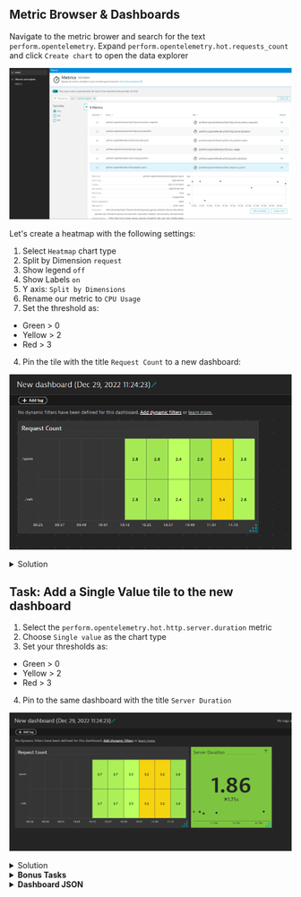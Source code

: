 ## Metric Browser & Dashboards

Navigate to the metric brower and search for the text `perform.opentelemetry`. Expand `perform.opentelemetry.hot.requests_count` and click `Create chart` to open the data explorer

![Settings](../../../assets/images/03-02-metric_browser.png)

Let's create a heatmap with the following settings:
1. Select `Heatmap` chart type
1. Split by Dimension `request`
1. Show legend `off`
1. Show Labels `on`
1. Y axis: `Split by Dimensions`
1. Rename our metric to `CPU Usage`
1. Set the threshold as:
- Green > 0
- Yellow > 2
- Red > 3
4. Pin the tile with the title `Request Count` to a new dashboard:

![Settings](../../../assets/images/03-02-heatmap.png)

<details>
  <summary>Solution</summary>
  
![Settings](../../../assets/images/03-02-heatmap_solution.png)

</details>

## Task: Add a Single Value tile to the new dashboard

1. Select the `perform.opentelemetry.hot.http.server.duration` metric
1. Choose `Single value` as the chart type
1. Set your thresholds as:
* Green > 0
* Yellow > 2
* Red > 3 
4. Pin to the same dashboard with the title `Server Duration`

![Settings](../../../assets/images/03-02-single_value.png)

<details>
  <summary>Solution</summary>
  
![Settings](../../../assets/images/03-02-singleValue_solution.png)

</details>

<details>
    <summary><b>Bonus Tasks</b></summary>

Add another tile, a Honeycomb, with the metric `perform.opentelemetry.hot.cpu_usage` showing the labels and setting thresholds. Rename the metric to `CPU Usage` and pin this to the dashboard with the title `CPU Usage` and rename the dashboard to `Python App Overview`. 

Your dashboard should look similar to this:

![Settings](../../../assets/images/03-02-dashboard.png)

</details>

<details>
    <summary><b>Dashboard JSON</b></summary>
    
```json
{
  "metadata": {
    "configurationVersions": [
      6
    ],
    "clusterVersion": "1.257.164.20221230-102519"
  },
  "id": "581ce315-9bb6-4442-8836-4b48179bebfc",
  "dashboardMetadata": {
    "name": "Python App Overview",
    "shared": false,
    "popularity": 3,
    "hasConsistentColors": false
  },
  "tiles": [
    {
      "name": "Request Count",
      "tileType": "DATA_EXPLORER",
      "configured": true,
      "bounds": {
        "top": 0,
        "left": 0,
        "width": 722,
        "height": 342
      },
      "tileFilter": {},
      "customName": "Data explorer results",
      "queries": [
        {
          "id": "A",
          "metric": "perform.opentelemetry.hot.requests_count",
          "timeAggregation": "DEFAULT",
          "splitBy": [
            "request"
          ],
          "enabled": true
        }
      ],
      "visualConfig": {
        "type": "HEATMAP",
        "global": {
          "hideLegend": true
        },
        "rules": [
          {
            "matcher": "A:",
            "unitTransform": "auto",
            "valueFormat": "auto",
            "properties": {
              "color": "PURPLE",
              "seriesType": "LINE"
            },
            "seriesOverrides": []
          }
        ],
        "axes": {
          "xAxis": {
            "visible": true
          },
          "yAxes": []
        },
        "heatmapSettings": {
          "yAxis": "DIMENSIONS",
          "showLabels": true
        },
        "thresholds": [
          {
            "axisTarget": "LEFT",
            "rules": [
              {
                "value": 0,
                "color": "#7dc540"
              },
              {
                "value": 3,
                "color": "#f5d30f"
              },
              {
                "value": 5,
                "color": "#dc172a"
              }
            ],
            "queryId": "",
            "visible": true
          }
        ],
        "tableSettings": {
          "isThresholdBackgroundAppliedToCell": false
        },
        "graphChartSettings": {
          "connectNulls": false
        },
        "honeycombSettings": {
          "showHive": true,
          "showLegend": true,
          "showLabels": false
        }
      },
      "queriesSettings": {
        "resolution": ""
      },
      "metricExpressions": [
        "resolution=null&(perform.opentelemetry.hot.requests_count:splitBy(request):sort(value(auto,descending)):limit(20)):limit(100):names"
      ]
    },
    {
      "name": "Server Duration",
      "tileType": "DATA_EXPLORER",
      "configured": true,
      "bounds": {
        "top": 0,
        "left": 722,
        "width": 342,
        "height": 342
      },
      "tileFilter": {},
      "customName": "Data explorer results",
      "queries": [
        {
          "id": "A",
          "metric": "perform.opentelemetry.hot.http.server.duration",
          "timeAggregation": "DEFAULT",
          "splitBy": [],
          "enabled": true
        }
      ],
      "visualConfig": {
        "type": "SINGLE_VALUE",
        "global": {
          "hideLegend": false
        },
        "rules": [
          {
            "matcher": "A:",
            "properties": {
              "color": "DEFAULT"
            },
            "seriesOverrides": []
          }
        ],
        "axes": {
          "xAxis": {
            "visible": true
          },
          "yAxes": []
        },
        "heatmapSettings": {
          "yAxis": "VALUE",
          "showLabels": false
        },
        "singleValueSettings": {
          "showTrend": true,
          "showSparkLine": true,
          "linkTileColorToThreshold": true
        },
        "thresholds": [
          {
            "axisTarget": "LEFT",
            "rules": [
              {
                "value": 0,
                "color": "#7dc540"
              },
              {
                "value": 2,
                "color": "#f5d30f"
              },
              {
                "value": 3,
                "color": "#dc172a"
              }
            ],
            "queryId": "",
            "visible": true
          }
        ],
        "tableSettings": {
          "isThresholdBackgroundAppliedToCell": false
        },
        "graphChartSettings": {
          "connectNulls": false
        },
        "honeycombSettings": {
          "showHive": true,
          "showLegend": true,
          "showLabels": false
        }
      },
      "queriesSettings": {
        "resolution": ""
      },
      "metricExpressions": [
        "resolution=Inf&(perform.opentelemetry.hot.http.server.duration:splitBy():sort(value(auto,descending)):limit(20)):limit(100):names",
        "resolution=null&(perform.opentelemetry.hot.http.server.duration:splitBy():sort(value(auto,descending)):limit(20))"
      ]
    },
    {
      "name": "CPU Usage",
      "tileType": "DATA_EXPLORER",
      "configured": true,
      "bounds": {
        "top": 0,
        "left": 1064,
        "width": 304,
        "height": 304
      },
      "tileFilter": {},
      "customName": "Data explorer results",
      "queries": [
        {
          "id": "A",
          "metric": "perform.opentelemetry.hot.cpu_usage",
          "timeAggregation": "DEFAULT",
          "splitBy": [],
          "enabled": true
        }
      ],
      "visualConfig": {
        "type": "HONEYCOMB",
        "global": {
          "hideLegend": false
        },
        "rules": [
          {
            "matcher": "A:",
            "unitTransform": "auto",
            "valueFormat": "auto",
            "properties": {
              "color": "DEFAULT",
              "seriesType": "LINE",
              "alias": "CPU Usage"
            },
            "seriesOverrides": []
          }
        ],
        "axes": {
          "xAxis": {
            "displayName": "",
            "visible": true
          },
          "yAxes": []
        },
        "heatmapSettings": {
          "yAxis": "VALUE"
        },
        "thresholds": [
          {
            "axisTarget": "LEFT",
            "rules": [
              {
                "value": 0,
                "color": "#7dc540"
              },
              {
                "value": 90,
                "color": "#f5d30f"
              },
              {
                "value": 95,
                "color": "#dc172a"
              }
            ],
            "queryId": "",
            "visible": true
          }
        ],
        "tableSettings": {
          "isThresholdBackgroundAppliedToCell": false
        },
        "graphChartSettings": {
          "connectNulls": false
        },
        "honeycombSettings": {
          "showHive": true,
          "showLegend": true,
          "showLabels": true
        }
      },
      "queriesSettings": {
        "resolution": ""
      },
      "metricExpressions": [
        "resolution=Inf&(perform.opentelemetry.hot.cpu_usage:splitBy():sort(value(auto,descending)):limit(20)):names"
      ]
    }
  ]
}
```

</details>
